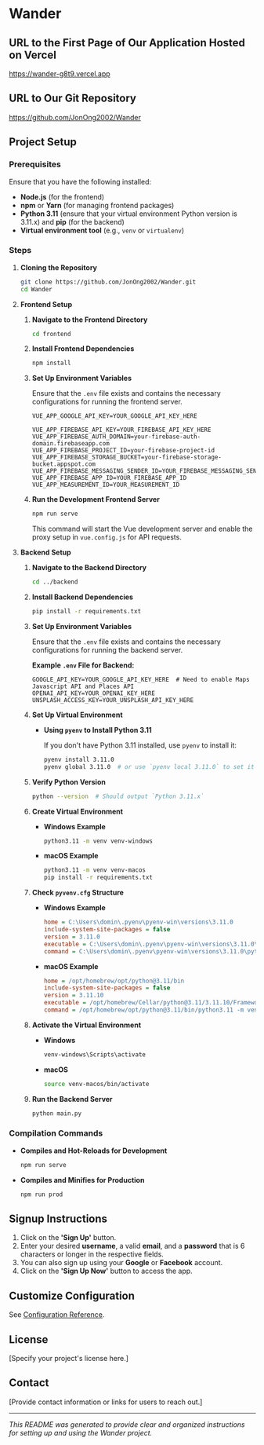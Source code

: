 # Wander

## URL to the First Page of Our Application Hosted on Vercel
https://wander-g8t9.vercel.app

## URL to Our Git Repository
https://github.com/JonOng2002/Wander

## Project Setup

### Prerequisites


Ensure that you have the following installed:

- **Node.js** (for the frontend)
- **npm** or **Yarn** (for managing frontend packages)
- **Python 3.11** (ensure that your virtual environment Python version is 3.11.x) and **pip** (for the backend)
- **Virtual environment tool** (e.g., `venv` or `virtualenv`)

### Steps

1. **Cloning the Repository**

    ```bash
    git clone https://github.com/JonOng2002/Wander.git
    cd Wander
    ```

2. **Frontend Setup**

    1. **Navigate to the Frontend Directory**

        ```bash
        cd frontend
        ```

    2. **Install Frontend Dependencies**

        ```bash
        npm install
        ```

    3. **Set Up Environment Variables**

        Ensure that the `.env` file exists and contains the necessary configurations for running the frontend server.

        ```env
        VUE_APP_GOOGLE_API_KEY=YOUR_GOOGLE_API_KEY_HERE

        VUE_APP_FIREBASE_API_KEY=YOUR_FIREBASE_API_KEY_HERE
        VUE_APP_FIREBASE_AUTH_DOMAIN=your-firebase-auth-domain.firebaseapp.com
        VUE_APP_FIREBASE_PROJECT_ID=your-firebase-project-id
        VUE_APP_FIREBASE_STORAGE_BUCKET=your-firebase-storage-bucket.appspot.com
        VUE_APP_FIREBASE_MESSAGING_SENDER_ID=YOUR_FIREBASE_MESSAGING_SENDER_ID
        VUE_APP_FIREBASE_APP_ID=YOUR_FIREBASE_APP_ID
        VUE_APP_MEASUREMENT_ID=YOUR_MEASUREMENT_ID
        ```

    4. **Run the Development Frontend Server**

        ```bash
        npm run serve
        ```

        This command will start the Vue development server and enable the proxy setup in `vue.config.js` for API requests.

3. **Backend Setup**

    1. **Navigate to the Backend Directory**

        ```bash
        cd ../backend
        ```

    2. **Install Backend Dependencies**

        ```bash
        pip install -r requirements.txt
        ```

    3. **Set Up Environment Variables**

        Ensure that the `.env` file exists and contains the necessary configurations for running the backend server.

        **Example `.env` File for Backend:**

        ```env
        GOOGLE_API_KEY=YOUR_GOOGLE_API_KEY_HERE  # Need to enable Maps Javascript API and Places API
        OPENAI_API_KEY=YOUR_OPENAI_KEY_HERE
        UNSPLASH_ACCESS_KEY=YOUR_UNSPLASH_API_KEY_HERE
        ```

    4. **Set Up Virtual Environment**

        - **Using `pyenv` to Install Python 3.11**

            If you don't have Python 3.11 installed, use `pyenv` to install it:

            ```bash
            pyenv install 3.11.0
            pyenv global 3.11.0  # or use `pyenv local 3.11.0` to set it only for this project directory
            ```

    5. **Verify Python Version**

        ```bash
        python --version  # Should output `Python 3.11.x`
        ```

    6. **Create Virtual Environment**

        - **Windows Example**

            ```bash
            python3.11 -m venv venv-windows
            ```

        - **macOS Example**

            ```bash
            python3.11 -m venv venv-macos
            pip install -r requirements.txt
            ```

    7. **Check `pyvenv.cfg` Structure**

        - **Windows Example**

            ```cfg
            home = C:\Users\domin\.pyenv\pyenv-win\versions\3.11.0
            include-system-site-packages = false
            version = 3.11.0
            executable = C:\Users\domin\.pyenv\pyenv-win\versions\3.11.0\python.exe
            command = C:\Users\domin\.pyenv\pyenv-win\versions\3.11.0\python.exe -m venv C:\wamp64\www\WAD2_Project\WadProj\backend\venv
            ```

        - **macOS Example**

            ```cfg
            home = /opt/homebrew/opt/python@3.11/bin
            include-system-site-packages = false
            version = 3.11.10
            executable = /opt/homebrew/Cellar/python@3.11/3.11.10/Frameworks/Python.framework/Versions/3.11/bin/python3.11
            command = /opt/homebrew/opt/python@3.11/bin/python3.11 -m venv /Users/jonathanong/Wander/backend/venv-macos
            ```

    8. **Activate the Virtual Environment**

        - **Windows**

            ```bash
            venv-windows\Scripts\activate
            ```

        - **macOS**

            ```bash
            source venv-macos/bin/activate
            ```

    9. **Run the Backend Server**

        ```bash
        python main.py
        ```

### Compilation Commands

- **Compiles and Hot-Reloads for Development**

    ```bash
    npm run serve
    ```

- **Compiles and Minifies for Production**

    ```bash
    npm run prod
    ```

## Signup Instructions

1. Click on the **'Sign Up'** button.
2. Enter your desired **username**, a valid **email**, and a **password** that is 6 characters or longer in the respective fields.
3. You can also sign up using your **Google** or **Facebook** account.
4. Click on the **'Sign Up Now'** button to access the app.

## Customize Configuration

See [Configuration Reference](https://cli.vuejs.org/config/).

## License

[Specify your project's license here.]

## Contact

[Provide contact information or links for users to reach out.]

---

*This README was generated to provide clear and organized instructions for setting up and using the Wander project.*
